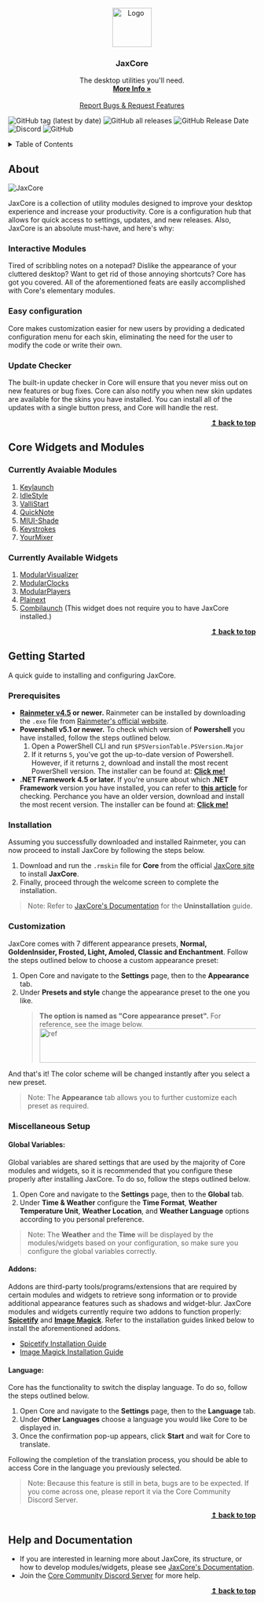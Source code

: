 
<br />
<div align="center">
  <a href="https://github.com/EnhancedJax/-JaxCore">
    <img src="https://imgur.com/AFjcn5M.png" alt="Logo" width="80" height="80">
  </a>

<h3 align="center">JaxCore</h3>

  <p align="center">
    The desktop utilities you'll need.
    <br />
    <a href="https://jax-core.github.io/"><strong>More Info »</strong></a>
    <br />
    <br />
    <a href="https://discord.gg/JmgehPSDD6">Report Bugs & Request Features </a>
  </p>
</div>

![GitHub tag (latest by date)](https://img.shields.io/github/v/tag/Jax-Core/JaxCore?label=Version&style=for-the-badge)</center>
![GitHub all releases](https://img.shields.io/github/downloads/EnhancedJax/-JaxCore/total?style=for-the-badge)
![GitHub Release Date](https://img.shields.io/github/release-date/Jax-Core/JaxCore?label=Last%20Core%20Update&style=for-the-badge)
![Discord](https://img.shields.io/discord/880445067754610688?label=Discord%20server&style=for-the-badge)
![GitHub](https://img.shields.io/github/license/Jax-Core/JaxCore?style=for-the-badge)

<!-- TABLE OF CONTENTS -->
<details>
  <summary>Table of Contents</summary>
  <ol>
    <li>
      <a href="#about">About</a>
    </li>
    <li>
      <a href="#core-widgets-and-modules">Core Widgets and Modules</a>
    </li>
    <li>
      <a href="#getting-started">Getting Started</a>
      <ul>
        <li><a href="#prerequisites">Prerequisites</a></li>
        <li><a href="#installation">Installation</a></li>
        <li><a href="#customization">Customization</a></li>
        <li><a href="#miscellaneous-setup">Miscellaneous Setup</a>
          <ul>
            <li><a href="#global-variables">Global Variables</a></li>
            <li><a href="#addons">Addons</a></li>
            <li><a href="#language">Language</a></li>
          </ul>
      </li>
      </ul>
    </li>
    <li> <a href="#help-and-documentation">Help and Documentation</a></li>
  </ol>
</details>

## About

![JaxCore](https://user-images.githubusercontent.com/80020581/144406208-38b04189-d291-4c8b-8a3f-4b43236b1ce5.png)

JaxCore is a collection of utility modules designed to improve your desktop experience and increase your productivity. Core is a configuration hub that allows for quick access to settings, updates, and new releases.
Also, JaxCore is an absolute must-have, and here's why:

### Interactive Modules

Tired of scribbling notes on a notepad? Dislike the appearance of your cluttered desktop? Want to get rid of those annoying shortcuts? Core has got you covered. All of the aforementioned feats are easily accomplished with Core's elementary modules.

### Easy configuration

Core makes customization easier for new users by providing a dedicated configuration menu for each skin, eliminating the need for the user to modify the code or write their own.

### Update Checker

The built-in update checker in Core will ensure that you never miss out on new features or bug fixes. Core can also notify you when new skin updates are available for the skins you have installed. You can install all of the updates with a single button press, and Core will handle the rest.

<p align="right">
    <b><a href="#top">↥ back to top</a></b>
</p>

## Core Widgets and Modules

### Currently Avaiable Modules
1. [Keylaunch](https://github.com/Jax-Core/Keylaunch)
2. [IdleStyle](https://github.com/Jax-Core/IdleStyle)
3. [ValliStart](https://github.com/Jax-Core/ValliStart)
4. [QuickNote](https://github.com/Jax-Core/QuickNote)
5. [MIUI-Shade](https://github.com/Jax-Core/MIUI-Shade)
6. [Keystrokes](https://github.com/Jax-Core/Keystrokes)
7. [YourMixer](https://github.com/Jax-Core/YourMixer)

### Currently Available Widgets
1. [ModularVisualizer](https://github.com/Jax-Core/ModularVisualizer)
2. [ModularClocks](https://github.com/Jax-Core/Modularclocks)
3. [ModularPlayers](https://github.com/Jax-Core/ModularPlayers)
5. [Plainext](https://github.com/Jax-Core/Plainext)
4. [Combilaunch](https://github.com/Jax-Core/Combilaunch) (This widget does not require you to have JaxCore installed.)

<p align="right">
    <b><a href="#top">↥ back to top</a></b>
</p>

## Getting Started

A quick guide to installing and configuring JaxCore. 

### Prerequisites

- **[Rainmeter v4.5](https://www.rainmeter.net/) or newer.** Rainmeter can be installed by downloading the `.exe` file from [Rainmeter's official website](https://www.rainmeter.net/).
- **Powershell v5.1 or newer.** To check which version of **Powershell** you have installed, follow the steps outlined below.
    1. Open a PowerShell CLI and run `$PSVersionTable.PSVersion.Major`
    2. If it returns `5`, you've got the up-to-date version of Powershell. However, if it returns `2`, download and install the most recent PowerShell version. The installer can be found at: **[Click me!](https://www.microsoft.com/en-us/download/details.aspx?id=54616.)**
- **.NET Framework 4.5 or later.** If you're unsure about which **.NET Framework** version you have installed, you can refer to **[this article](https://docs.microsoft.com/en-us/dotnet/framework/migration-guide/how-to-determine-which-versions-are-installed)** for checking. Perchance you have an older version, download and install the most recent version. The installer can be found at: **[Click me!](https://dotnet.microsoft.com/en-us/download/dotnet-framework)**


### Installation 

Assuming you successfully downloaded and installed Rainmeter, you can now proceed to install JaxCore by following the steps below.

1. Download and run the `.rmskin` file for **Core** from the official [JaxCore site](https://jax-core.github.io/) to install **JaxCore**.
2. Finally, proceed through the welcome screen to complete the installation.

> Note: Refer to [JaxCore's Documentation](https://jaxcore.gitbook.io/core/) for the **Uninstallation** guide.

### Customization

JaxCore comes with 7 different appearance presets, **Normal, GoldenInsider, Frosted, Light, Amoled, Classic and Enchantment**. Follow the steps outlined below to choose a custom appearance preset:

1. Open Core and navigate to the **Settings** page, then to the **Appearance** tab.
2. Under **Presets and style** change the appearance preset to the one you like.
    > **The option is named as "Core appearance preset".** For reference, see the image below. 
    >  <img src ="https://imgur.com/mBz9C8t.png" alt = "ref" width="737" height ="70">

And that's it! The color scheme will be changed instantly after you select a new preset.

> Note: The **Appearance** tab allows you to further customize each preset as required.

### Miscellaneous Setup

#### Global Variables:

Global variables are shared settings that are used by the majority of Core modules and widgets, so it is recommended that you configure these properly after installing JaxCore. To do so, follow the steps outlined below.

1. Open Core and navigate to the **Settings** page, then to the **Global** tab.
2. Under **Time & Weather** configure the **Time Format**, **Weather Temperature Unit**, **Weather Location**, and **Weather Language** options according to you personal preference.

> Note: The **Weather** and the **Time** will be displayed by the modules/widgets based on your configuration, so make sure you configure the global variables correctly.

#### Addons:

Addons are third-party tools/programs/extensions that are required by certain modules and widgets to retrieve song information or to provide additional appearance features such as shadows and widget-blur. JaxCore modules and widgets currently require two addons to function properly: **[Spicetify](https://spicetify.app/)** and **[Image Magick](https://imagemagick.org/index.php)**. Refer to the installation guides linked below to install the aforementioned addons.

* [Spicetify Installation Guide](https://github.com/Jax-Core/ModularPlayers#installing-spicetify)
* [Image Magick Installation Guide](https://github.com/Jax-Core/ModularPlayers#installing-imagemagick)

#### Language:

Core has the functionality to switch the display language. To do so, follow the steps outlined below.

1. Open Core and navigate to the **Settings** page, then to the **Language** tab.
2. Under **Other Languages** choose a language you would like Core to be displayed in.
3. Once the confirmation pop-up appears, click **Start** and wait for Core to translate. 

Following the completion of the translation process, you should be able to access Core in the language you previously selected.

> Note: Because this feature is still in beta, bugs are to be expected. If you come across one, please report it via the Core Community Discord Server.

<p align="right">
    <b><a href="#top">↥ back to top</a></b>
</p>

## Help and Documentation
- If you are interested in learning more about JaxCore, its structure, or how to develop modules/widgets, please see [JaxCore's Documentation](https://jaxcore.gitbook.io/core/).
- Join the [Core Community Discord Server](https://discord.gg/JmgehPSDD6) for more help.

<p align="right">
    <b><a href="#top">↥ back to top</a></b>
</p>
